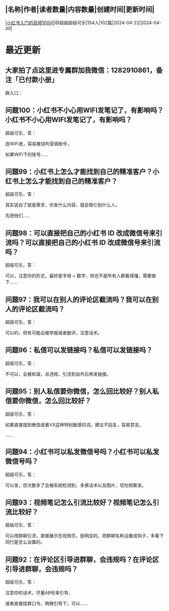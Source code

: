 |名称|作者|读者数量|内容数量|创建时间|更新时间|
---
|[小红书入门的高频100问](https://xiaobot.net/p/sjnm79?refer=0b133df9-27dc-423b-8101-639049001c13)|@超超超级可乐|154人|102篇|2024-04-22|2024-04-30|

# 最近更新
## 大家拍了点这里进专属群加我微信：1282910861，备注「已付款小册」

群入口：


## 问题100：小红书不小心用WIFI发笔记了，有影响吗？小红书不小心用WIFI发笔记了，有影响吗？

超级可乐，答：

连WiFi发，容易被误判营销账号，

如果WiFi下的账号......
## 问题99：小红书上怎么才能找到自己的精准客户？小红书上怎么才能找到自己的精准客户？

超级可乐，答：

其实说白了就是需求，你发什么内容，就会吸引到什么人。

先把他们......
## 问题98：可以直接把自己的小红书 ID 改成微信号来引流吗？可以直接把自己的小红书 ID 改成微信号来引流吗？

超级可乐，答：

可以，注意你的形式，最好是字母 + 数字，但也不是所有人都看得懂，需要做下......
## 问题97：我可以在别人的评论区截流吗？我可以在别人的评论区截流吗？

超级可乐，答：

可以的，但有可能会被举报或者删评，注意话术。

## 问题96：私信可以发链接吗？私信可以发链接吗？

超级可乐，答：

不可以，会被和谐，且违规，引流到站外后再发链接。

## 问题95：别人私信要你微信，怎么回比较好？别人私信要你微信，怎么回比较好？

超级可乐，答：

如果直接提到微信或者VX这种特别敏感的词，建议不回复，容易禁言。

......
## 问题94：小红书可以私发微信号吗？小红书可以私发微信号吗？ 

超级可乐，答：

可以发，但次数多了会被系统检测到，多换话术以及图片，切勿频繁发。

## 问题93：视频笔记怎么引流比较好？视频笔记怎么引流比较好？

超级可乐，答：

可以用群聊引流，直接展示在视频页，挺明显的，把群聊名称设置成钩子，多看下同行是怎么设置的。

## 问题92：在评论区引导进群聊，会违规吗？在评论区引导进群聊，会违规吗？

超级可乐，答：

注意你的话术，尽量AB号来引导，

或者直接挂群口令，稍微引导下，可以......

